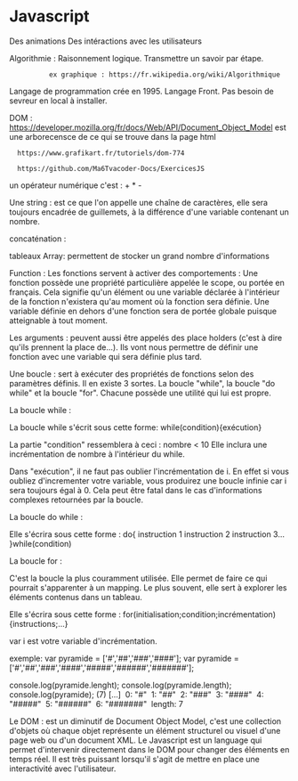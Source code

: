 # Javascript


Des animations
Des intéractions avec les utilisateurs

Algorithmie : Raisonnement logique. 
              Transmettre un savoir par étape.

              ex graphique : https://fr.wikipedia.org/wiki/Algorithmique

Langage de programmation crée en 1995.
 Langage Front.
Pas besoin de sevreur en local à installer.

DOM : https://developer.mozilla.org/fr/docs/Web/API/Document_Object_Model
      est une arborecensce de ce qui se trouve dans la page html

      https://www.grafikart.fr/tutoriels/dom-774

      https://github.com/Ma6Tvacoder-Docs/ExercicesJS


un opérateur numérique c'est : + * - 

Une string :
est ce que l'on appelle une chaîne de caractères, elle sera toujours encadrée de guillemets, à la différence d'une variable contenant un nombre.

concaténation :

tableaux Array:
permettent de stocker un grand nombre d'informations

Function : 
Les fonctions servent à activer des comportements : Une fonction possède une propriété particulière appelée le scope, ou portée en français. Cela signifie qu'un élément ou une variable déclarée à l'intérieur de la fonction n'existera qu'au moment où la fonction sera définie. Une variable définie en dehors d'une fonction sera de portée globale puisque atteignable à tout moment.

Les arguments :
peuvent aussi être appelés des place holders (c'est à dire qu'ils prennent la place de...). Ils vont nous permettre de définir une fonction avec une variable qui sera définie plus tard.

Une boucle :
 sert à exécuter des propriétés de fonctions selon des paramètres définis. Il en existe 3 sortes. La boucle \"while\", la boucle \"do while\" et la boucle \"for\". Chacune possède une utilité qui lui est propre.

La boucle while :

La boucle while s'écrit sous cette forme:
while(condition){exécution}

La partie \"condition\" ressemblera à ceci : nombre < 10
Elle inclura une incrémentation de nombre à l'intérieur du while. 

Dans \"exécution\", il ne faut pas oublier l'incrémentation de i. En effet si vous oubliez d'incrementer votre variable, vous produirez une boucle infinie car i sera toujours égal à 0. Cela peut être fatal dans le cas d'informations complexes retournées par la boucle.


La boucle do while :

Elle s'écrira sous cette forme :
do{
    instruction 1
    instruction 2
    instruction 3...
}while(condition)


La boucle for :

C'est la boucle la plus couramment utilisée. Elle permet de faire ce qui pourrait s'apparenter à un mapping. Le plus souvent, elle sert à explorer les éléments contenus dans un tableau.

Elle s'écrira sous cette forme :
for(initialisation;condition;incrémentation){instructions;...}

var i est votre variable d'incrémentation.

exemple: 
var pyramide = ['#','##','###','####'];
var pyramide = ['#','##','###','####','#####','######','#######'];

console.log(pyramide.lenght);
console.log(pyramide.length);
console.log(pyramide);
(7) […]
​
0: "#"
​
1: "##"
​
2: "###"
​
3: "####"
​
4: "#####"
​
5: "######"
​
6: "#######"
​
length: 7

Le DOM :
 est un diminutif de Document Object Model, c'est une collection d'objets où chaque objet représente un élément structurel ou visuel d'une page web ou d'un document XML. Le Javascript est un language qui permet d'intervenir directement dans le DOM pour changer des éléments en temps réel. Il est très puissant lorsqu'il s'agit de mettre en place une interactivité avec l'utilisateur.

 



